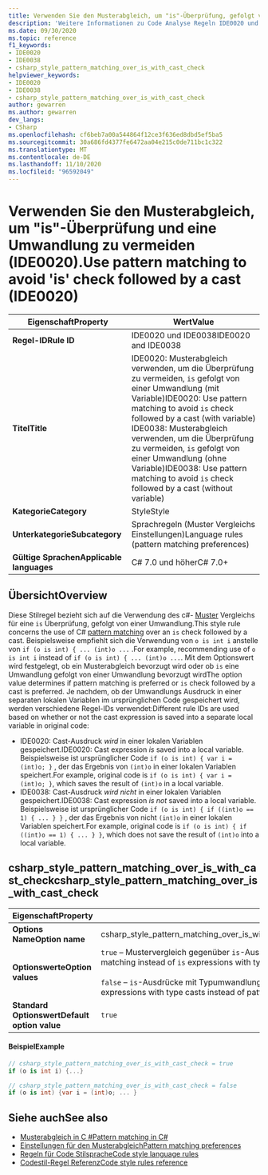 ```yaml
---
title: Verwenden Sie den Musterabgleich, um "is"-Überprüfung, gefolgt von einer Umwandlung (IDE0020 und IDE0038)
description: 'Weitere Informationen zu Code Analyse Regeln IDE0020 und IDE0038: Verwenden Sie den Musterabgleich, um die Überprüfung von "is" und eine Umwandlung zu vermeiden'
ms.date: 09/30/2020
ms.topic: reference
f1_keywords:
- IDE0020
- IDE0038
- csharp_style_pattern_matching_over_is_with_cast_check
helpviewer_keywords:
- IDE0020
- IDE0038
- csharp_style_pattern_matching_over_is_with_cast_check
author: gewarren
ms.author: gewarren
dev_langs:
- CSharp
ms.openlocfilehash: cf6beb7a00a544864f12ce3f636ed8dbd5ef5ba5
ms.sourcegitcommit: 30a686fd4377fe6472aa04e215c0de711bc1c322
ms.translationtype: MT
ms.contentlocale: de-DE
ms.lasthandoff: 11/10/2020
ms.locfileid: "96592049"
---
```

# <a name="use-pattern-matching-to-avoid-is-check-followed-by-a-cast-ide0020"></a><span data-ttu-id="9c75d-103">Verwenden Sie den Musterabgleich, um "is"-Überprüfung und eine Umwandlung zu vermeiden (IDE0020).</span><span class="sxs-lookup"><span data-stu-id="9c75d-103">Use pattern matching to avoid 'is' check followed by a cast (IDE0020)</span></span>

|<span data-ttu-id="9c75d-104">Eigenschaft</span><span class="sxs-lookup"><span data-stu-id="9c75d-104">Property</span></span>|<span data-ttu-id="9c75d-105">Wert</span><span class="sxs-lookup"><span data-stu-id="9c75d-105">Value</span></span>|
|-|-|
| <span data-ttu-id="9c75d-106">**Regel-ID**</span><span class="sxs-lookup"><span data-stu-id="9c75d-106">**Rule ID**</span></span> | <span data-ttu-id="9c75d-107">IDE0020 und IDE0038</span><span class="sxs-lookup"><span data-stu-id="9c75d-107">IDE0020 and IDE0038</span></span> |
| <span data-ttu-id="9c75d-108">**Titel**</span><span class="sxs-lookup"><span data-stu-id="9c75d-108">**Title**</span></span> | <span data-ttu-id="9c75d-109">IDE0020: Musterabgleich verwenden, um die Überprüfung zu vermeiden, `is` gefolgt von einer Umwandlung (mit Variable)</span><span class="sxs-lookup"><span data-stu-id="9c75d-109">IDE0020: Use pattern matching to avoid `is` check followed by a cast (with variable)</span></span><br/> <span data-ttu-id="9c75d-110">IDE0038: Musterabgleich verwenden, um die Überprüfung zu vermeiden, `is` gefolgt von einer Umwandlung (ohne Variable)</span><span class="sxs-lookup"><span data-stu-id="9c75d-110">IDE0038: Use pattern matching to avoid `is` check followed by a cast (without variable)</span></span> |
| <span data-ttu-id="9c75d-111">**Kategorie**</span><span class="sxs-lookup"><span data-stu-id="9c75d-111">**Category**</span></span> | <span data-ttu-id="9c75d-112">Style</span><span class="sxs-lookup"><span data-stu-id="9c75d-112">Style</span></span> |
| <span data-ttu-id="9c75d-113">**Unterkategorie**</span><span class="sxs-lookup"><span data-stu-id="9c75d-113">**Subcategory**</span></span> | <span data-ttu-id="9c75d-114">Sprachregeln (Muster Vergleichs Einstellungen)</span><span class="sxs-lookup"><span data-stu-id="9c75d-114">Language rules (pattern matching preferences)</span></span> |
| <span data-ttu-id="9c75d-115">**Gültige Sprachen**</span><span class="sxs-lookup"><span data-stu-id="9c75d-115">**Applicable languages**</span></span> | <span data-ttu-id="9c75d-116">C# 7.0 und höher</span><span class="sxs-lookup"><span data-stu-id="9c75d-116">C# 7.0+</span></span> |

## <a name="overview"></a><span data-ttu-id="9c75d-117">Übersicht</span><span class="sxs-lookup"><span data-stu-id="9c75d-117">Overview</span></span>

<span data-ttu-id="9c75d-118">Diese Stilregel bezieht sich auf die Verwendung des c#- [Muster](../../../csharp/pattern-matching.md) Vergleichs für eine `is` Überprüfung, gefolgt von einer Umwandlung.</span><span class="sxs-lookup"><span data-stu-id="9c75d-118">This style rule concerns the use of C# [pattern matching](../../../csharp/pattern-matching.md) over an `is` check followed by a cast.</span></span> <span data-ttu-id="9c75d-119">Beispielsweise empfiehlt sich die Verwendung von `o is int i` anstelle von `if (o is int) { ... (int)o ...` .</span><span class="sxs-lookup"><span data-stu-id="9c75d-119">For example, recommending use of `o is int i` instead of `if (o is int) { ... (int)o ...`.</span></span> <span data-ttu-id="9c75d-120">Mit dem Optionswert wird festgelegt, ob ein Musterabgleich bevorzugt wird oder ob `is` eine Umwandlung gefolgt von einer Umwandlung bevorzugt wird</span><span class="sxs-lookup"><span data-stu-id="9c75d-120">The option value determines if pattern matching is preferred or `is` check followed by a cast is preferred.</span></span> <span data-ttu-id="9c75d-121">Je nachdem, ob der Umwandlungs Ausdruck in einer separaten lokalen Variablen im ursprünglichen Code gespeichert wird, werden verschiedene Regel-IDs verwendet:</span><span class="sxs-lookup"><span data-stu-id="9c75d-121">Different rule IDs are used based on whether or not the cast expression is saved into a separate local variable in original code:</span></span>

- <span data-ttu-id="9c75d-122">IDE0020: Cast-Ausdruck _wird_ in einer lokalen Variablen gespeichert.</span><span class="sxs-lookup"><span data-stu-id="9c75d-122">IDE0020: Cast expression _is_ saved into a local variable.</span></span> <span data-ttu-id="9c75d-123">Beispielsweise ist ursprünglicher Code `if (o is int) { var i = (int)o; }` , der das Ergebnis von `(int)o` in einer lokalen Variablen speichert.</span><span class="sxs-lookup"><span data-stu-id="9c75d-123">For example, original code is `if (o is int) { var i = (int)o; }`, which saves the result of `(int)o` in a local variable.</span></span>
- <span data-ttu-id="9c75d-124">IDE0038: Cast-Ausdruck _wird nicht_ in einer lokalen Variablen gespeichert.</span><span class="sxs-lookup"><span data-stu-id="9c75d-124">IDE0038: Cast expression _is not_ saved into a local variable.</span></span> <span data-ttu-id="9c75d-125">Beispielsweise ist ursprünglicher Code `if (o is int) { if ((int)o == 1) { ... } }` , der das Ergebnis von nicht `(int)o` in einer lokalen Variablen speichert.</span><span class="sxs-lookup"><span data-stu-id="9c75d-125">For example, original code is `if (o is int) { if ((int)o == 1) { ... } }`, which does not save the result of `(int)o` into a local variable.</span></span>

## <a name="csharp_style_pattern_matching_over_is_with_cast_check"></a><span data-ttu-id="9c75d-126">csharp_style_pattern_matching_over_is_with_cast_check</span><span class="sxs-lookup"><span data-stu-id="9c75d-126">csharp_style_pattern_matching_over_is_with_cast_check</span></span>

|<span data-ttu-id="9c75d-127">Eigenschaft</span><span class="sxs-lookup"><span data-stu-id="9c75d-127">Property</span></span>|<span data-ttu-id="9c75d-128">Wert</span><span class="sxs-lookup"><span data-stu-id="9c75d-128">Value</span></span>|
|-|-|
| <span data-ttu-id="9c75d-129">**Options Name**</span><span class="sxs-lookup"><span data-stu-id="9c75d-129">**Option name**</span></span> | <span data-ttu-id="9c75d-130">csharp_style_pattern_matching_over_is_with_cast_check</span><span class="sxs-lookup"><span data-stu-id="9c75d-130">csharp_style_pattern_matching_over_is_with_cast_check</span></span>
| <span data-ttu-id="9c75d-131">**Optionswerte**</span><span class="sxs-lookup"><span data-stu-id="9c75d-131">**Option values**</span></span> | <span data-ttu-id="9c75d-132">`true` – Mustervergleich gegenüber `is`-Ausdrücken mit Typumwandlungen bevorzugen.</span><span class="sxs-lookup"><span data-stu-id="9c75d-132">`true` - Prefer pattern matching instead of `is` expressions with type casts</span></span><br /><br /><span data-ttu-id="9c75d-133">`false` – `is`-Ausdrücke mit Typumwandlungen gegenüber Mustervergleich bevorzugen.</span><span class="sxs-lookup"><span data-stu-id="9c75d-133">`false` - Prefer `is` expressions with type casts instead of pattern matching</span></span> |
| <span data-ttu-id="9c75d-134">**Standard Optionswert**</span><span class="sxs-lookup"><span data-stu-id="9c75d-134">**Default option value**</span></span> | `true` |

#### <a name="example"></a><span data-ttu-id="9c75d-135">Beispiel</span><span class="sxs-lookup"><span data-stu-id="9c75d-135">Example</span></span>

```csharp
// csharp_style_pattern_matching_over_is_with_cast_check = true
if (o is int i) {...}

// csharp_style_pattern_matching_over_is_with_cast_check = false
if (o is int) {var i = (int)o; ... }
```

## <a name="see-also"></a><span data-ttu-id="9c75d-136">Siehe auch</span><span class="sxs-lookup"><span data-stu-id="9c75d-136">See also</span></span>

- [<span data-ttu-id="9c75d-137">Musterabgleich in C #</span><span class="sxs-lookup"><span data-stu-id="9c75d-137">Pattern matching in C#</span></span>](../../../csharp/pattern-matching.md)
- [<span data-ttu-id="9c75d-138">Einstellungen für den Musterabgleich</span><span class="sxs-lookup"><span data-stu-id="9c75d-138">Pattern matching preferences</span></span>](pattern-matching-preferences.md)
- [<span data-ttu-id="9c75d-139">Regeln für Code Stilsprache</span><span class="sxs-lookup"><span data-stu-id="9c75d-139">Code style language rules</span></span>](language-rules.md)
- [<span data-ttu-id="9c75d-140">Codestil-Regel Referenz</span><span class="sxs-lookup"><span data-stu-id="9c75d-140">Code style rules reference</span></span>](index.md)
